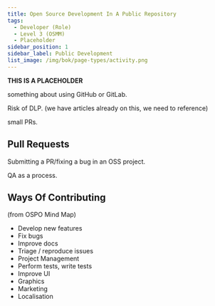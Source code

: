 ```yaml
---
title: Open Source Development In A Public Repository
tags: 
  - Developer (Role)
  - Level 3 (OSMM)
  - Placeholder
sidebar_position: 1
sidebar_label: Public Development
list_image: /img/bok/page-types/activity.png
---
```


**THIS IS A PLACEHOLDER**


something about using GitHub or GitLab.

Risk of DLP. (we have articles already on this, we need to reference)

small PRs.

## Pull Requests

Submitting a PR/fixing a bug in an OSS project.

QA as a process.

## Ways Of Contributing 

(from OSPO Mind Map)

- Develop new features
- Fix bugs
- Improve docs
- Triage / reproduce issues
- Project Management
- Perform tests, write tests
- Improve UI
- Graphics 
- Marketing
- Localisation
